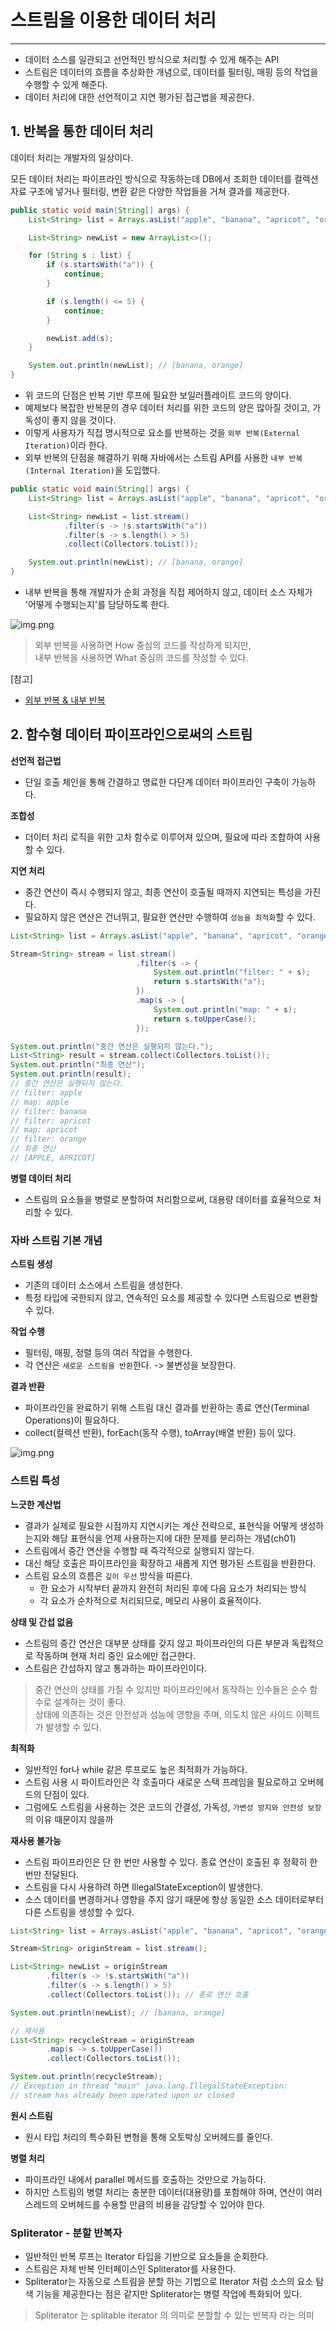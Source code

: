 # 스트림을 이용한 데이터 처리

---

- 데이터 소스를 일관되고 선언적인 방식으로 처리할 수 있게 해주는 API
- 스트림은 데이터의 흐름을 추상화한 개념으로, 데이터를 필터링, 매핑 등의 작업을 수행할 수 있게 해준다.
- 데이터 처리에 대한 선언적이고 지연 평가된 접근법을 제공한다.

## 1. 반복을 통한 데이터 처리
데이터 처리는 개발자의 일상이다.

모든 데이터 처리는 파이프라인 방식으로 작동하는데 DB에서 조회한 데이터를 컬렉션 자료 구조에 넣거나 필터링, 변환 같은 다양한 작업들을 거쳐 결과를 제공한다.

```java
public static void main(String[] args) {
    List<String> list = Arrays.asList("apple", "banana", "apricot", "orange");

    List<String> newList = new ArrayList<>();

    for (String s : list) {
        if (s.startsWith("a")) {
            continue;
        }

        if (s.length() <= 5) {
            continue;
        }

        newList.add(s);
    }

    System.out.println(newList); // [banana, orange]
}
```
- 위 코드의 단점은 반복 기반 루프에 필요한 보일러플레이트 코드의 양이다.
- 예제보다 복잡한 반복문의 경우 데이터 처리를 위한 코드의 양은 많아질 것이고, 가독성이 좋지 않을 것이다.
- 이렇게 사용자가 직접 명시적으로 요소를 반복하는 것을 `외부 반복(External Iteration)`이라 한다.
- 외부 반복의 단점을 해결하기 위해 자바에서는 스트림 API를 사용한 `내부 반복(Internal Iteration)`을 도입했다. 

```java
public static void main(String[] args) {
    List<String> list = Arrays.asList("apple", "banana", "apricot", "orange");

    List<String> newList = list.stream()
            .filter(s -> !s.startsWith("a"))
            .filter(s -> s.length() > 5)
            .collect(Collectors.toList());

    System.out.println(newList); // [banana, orange]
}
```
- 내부 반복을 통해 개발자가 순회 과정을 직접 제어하지 않고, 데이터 소스 자체가 '어떻게 수행되는지'를 담당하도록 한다.

![img.png](img/iteration.png)

> 외부 반복을 사용하면 How 중심의 코드를 작성하게 되지만, <br>
> 내부 반복을 사용하면 What 중심의 코드를 작성할 수 있다.

[참고]
- [외부 반복 & 내부 반복](https://github.com/woowacourse-study/2022-modern-java-in-action/issues/12)

## 2. 함수형 데이터 파이프라인으로써의 스트림

**선언적 접근법**
- 단일 호출 체인을 통해 간결하고 명료한 다단계 데이터 파이프라인 구축이 가능하다.

**조합성**
- 더이터 처리 로직을 위한 고차 함수로 이루어져 있으며, 필요에 따라 조합하여 사용할 수 있다.

**지연 처리**
- 중간 연산이 즉시 수행되지 않고, 최종 연산이 호출될 때까지 지연되는 특성을 가진다.
- 필요하지 않은 연산은 건너뛰고, 필요한 연산만 수행하여 `성능을 최적화`할 수 있다.
```java
List<String> list = Arrays.asList("apple", "banana", "apricot", "orange");

Stream<String> stream = list.stream()
                            .filter(s -> {
                                System.out.println("filter: " + s);
                                return s.startsWith("a");
                            })
                            .map(s -> {
                                System.out.println("map: " + s);
                                return s.toUpperCase();
                            });

System.out.println("중간 연산은 실행되지 않는다.");
List<String> result = stream.collect(Collectors.toList());
System.out.println("최종 연산");
System.out.println(result);
// 중간 연산은 실행되지 않는다.
// filter: apple
// map: apple
// filter: banana
// filter: apricot
// map: apricot
// filter: orange
// 최종 연산
// [APPLE, APRICOT]
```

**병렬 데이터 처리**
- 스트림의 요소들을 병렬로 분할하여 처리함으로써, 대용량 데이터를 효율적으로 처리할 수 있다.

### 자바 스트림 기본 개념

**스트림 생성**
- 기존의 데이터 소스에서 스트림을 생성한다.
- 특정 타입에 국한되지 않고, 연속적인 요소를 제공할 수 있다면 스트림으로 변환할 수 있다.

**작업 수행**
- 필터링, 매핑, 정렬 등의 여러 작업을 수행한다.
- 각 연산은 `새로운 스트림을 반환`한다. -> 불변성을 보장한다.

**결과 반환**
- 파이프라인을 완료하기 위해 스트림 대신 결과를 반환하는 종료 연산(Terminal Operations)이 필요하다.
- collect(컬렉션 반환), forEach(동작 수행), toArray(배열 반환) 등이 있다.

![img.png](img/stream-pipeline.png)

### 스트림 특성

**느긋한 계산법**
- 결과가 실제로 필요한 시점까지 지연시키는 계산 전략으로, 표현식을 어떻게 생성하는지와 해당 표현식을 언제 사용하는지에 대한 문제를 분리하는 개념(ch01)
- 스트림에서 중간 연산을 수행할 때 즉각적으로 실행되지 않는다.
- 대신 해당 호출은 파이프라인을 확장하고 새롭게 지연 평가된 스트림을 반환한다.
- 스트림 요소의 흐름은 `깊이 우선` 방식을 따른다.
  - 한 요소가 시작부터 끝까지 완전히 처리된 후에 다음 요소가 처리되는 방식
  - 각 요소가 순차적으로 처리되므로, 메모리 사용이 효율적이다.

**상태 및 간섭 없음**
- 스트림의 중간 연산은 대부분 상태를 갖지 않고 파이프라인의 다른 부분과 독립적으로 작동하며 현재 처리 중인 요소에만 접근한다.
- 스트림은 간섭하지 않고 통과하는 파이프라인이다.
> 중간 연산의 상태를 가질 수 있지만 파이프라인에서 동작하는 인수들은 순수 함수로 설계하는 것이 좋다.<br>
> 상태에 의존하는 것은 안전성과 성능에 영향을 주며, 의도치 않은 사이드 이펙트가 발생할 수 있다.

**최적화**
- 일반적인 for나 while 같은 루프로도 높은 최적화가 가능하다.
- 스트림 사용 시 파이트라인은 각 호출마다 새로운 스택 프레임을 필요로하고 오버헤드의 단점이 있다.
- 그럼에도 스트림을 사용하는 것은 코드의 간결성, 가독성, `가변성 방지와 안전성 보장`의 이유 때문이지 않을까

**재사용 불가능**
- 스트림 파이프라인은 단 한 번만 사용할 수 있다. 종료 연산이 호출된 후 정확히 한 번만 전달된다.
- 스트림을 다시 사용하려 하면 IllegalStateException이 발생한다.
- 소스 데이터를 변경하거나 영향을 주지 않기 때문에 항상 동일한 소스 데이터로부터 다른 스트림을 생성할 수 있다.
```java
List<String> list = Arrays.asList("apple", "banana", "apricot", "orange");

Stream<String> originStream = list.stream();

List<String> newList = originStream
        .filter(s -> !s.startsWith("a"))
        .filter(s -> s.length() > 5)
        .collect(Collectors.toList()); // 종료 연산 호출

System.out.println(newList); // [banana, orange]

// 재사용
List<String> recycleStream = originStream
        .map(s -> s.toUpperCase())
        .collect(Collectors.toList());

System.out.println(recycleStream);
// Exception in thread "main" java.lang.IllegalStateException: 
// stream has already been operated upon or closed
```

**원시 스트림**
- 원시 타입 처리의 특수화된 변형을 통해 오토박싱 오버헤드를 줄인다.

**병렬 처리**
- 파이프라인 내에서 parallel 메서드를 호출하는 것만으로 가능하다.
- 하지만 스트림의 병렬 처리는 충분한 데이터(대용량)를 포함해야 하며, 연산이 여러 스레드의 오버헤드를 수용할 만큼의 비용을 감당할 수 있어야 한다.

### Spliterator - 분할 반복자
- 일반적인 반복 루프는 Iterator<T> 타입을 기반으로 요소들을 순회한다.
- 스트림은 자체 반복 인터페이스인 Spliterator를 사용한다.
- Spliterator는 자동으로 스트림을 분할 하는 기법으로 Iterator 처럼 소스의 요소 탐색 기능을 제공한다는 점은 같지만 Spliterator는 병렬 작업에 특화되어 있다.
> Spliterator 는 splitable iterator 의 의미로 분할할 수 있는 반복자 라는 의미
